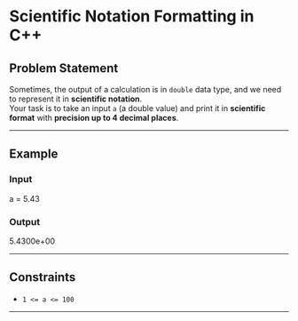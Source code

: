 # Scientific Notation Formatting in C++

## Problem Statement
Sometimes, the output of a calculation is in `double` data type, and we need to represent it in **scientific notation**.  
Your task is to take an input `a` (a double value) and print it in **scientific format** with **precision up to 4 decimal places**.

---

## Example

### Input

a = 5.43


### Output

5.4300e+00


---

## Constraints
- `1 <= a <= 100`

---
